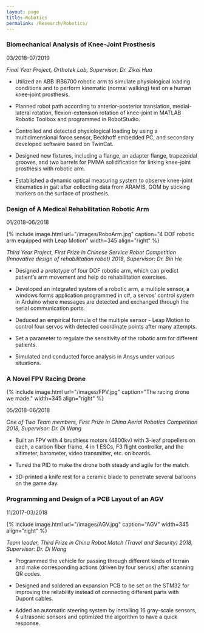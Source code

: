 ```yaml
---
layout: page
title: Robotics
permalink: /Research/Robotics/
---
```


### **Biomechanical Analysis of Knee-Joint Prosthesis**

03/2018-07/2019

*Final Year Project, Orthotek Lab, Supervisor: Dr. Zikai Hua*

- Utilized an ABB IRB6700 robotic arm to simulate physiological loading conditions and to perform kinematic (normal walking) test on a human knee-joint prosthesis.

- Planned robot path according to anterior-posterior translation, medial-lateral rotation, flexion-extension rotation of knee-joint in MATLAB Robotic Toolbox and programmed in RobotStudio.

- Controlled and detected physiological loading by using a multidimensional force sensor, Beckhoff embedded PC, and secondary developed software based on TwinCat.

- Designed new fixtures, including a flange, an adapter flange, trapezoidal
  grooves, and two barrels for PMMA solidification for linking knee-joint prosthesis with robotic arm.

- Established a dynamic optical measuring system to observe knee-joint kinematics in gait after collecting data from ARAMIS, GOM by sticking markers on the surface of prosthesis.

### **Design of A Medical Rehabilitation Robotic Arm**

01/2018-06/2018

{% include image.html url="/images/RoboArm.jpg" caption="4 DOF robotic arm equipped with Leap Motion" width=345 align="right" %}

*Third Year Project, First Prize in Chinese Service Robot Competition (Innovative design of rehabilitation robot) 2018, Supervisor: Dr. Bin He*

- Designed a prototype of four DOF robotic arm, which can predict patient’s arm movement and help do rehabilitation exercises.

- Developed an integrated system of a robotic arm, a multiple sensor, a windows forms application programmed in c#, a servos’ control system in Arduino where messages are detected and exchanged through the serial communication ports.

- Deduced an empirical formula of the multiple sensor - Leap Motion to control four servos with detected coordinate points after many attempts.

- Set a parameter to regulate the sensitivity of the robotic arm for different patients.

- Simulated and conducted force analysis in Ansys under various situations.

### **A Novel FPV Racing Drone**

{% include image.html url="/images/FPV.jpg" caption="The racing drone we made." width=345 align="right" %}

05/2018-06/2018

*One of Two Team members, First Prize in China Aerial Robotics Competition 2018, Supervisor: Dr. Di Wang*

- Built an FPV with 4 brushless motors (4800kv) with 3-leaf propellers on each, a carbon
  fiber frame, 4 in 1 ESCs, F3 flight controller, and the altimeter, barometer, video transmitter, etc. on boards.

- Tuned the PID to make the drone both steady and agile for the match.

- 3D-printed a knife rest for a ceramic blade to penetrate several balloons on the game day.

### **Programming and Design of a PCB Layout of an AGV**

11/2017-03/2018

{% include image.html url="/images/AGV.jpg" caption="AGV" width=345 align="right" %}

*Team leader, Third Prize in China Robot Match (Travel and Security) 2018, Supervisor: Dr. Di Wang*

- Programmed the vehicle for passing through different kinds of terrain and make corresponding actions (driven by four servos) after scanning QR codes.

- Designed and soldered an expansion PCB to be set on the STM32 for improving the
  reliability instead of connecting different parts with Dupont cables.

- Added an automatic steering system by installing 16 gray-scale sensors, 4 ultrasonic
  sensors and optimized the algorithm to have a quick response.
